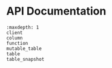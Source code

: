 # API Documentation

```{toctree}
:maxdepth: 1
client
column
function
mutable_table
table
table_snapshot
```
